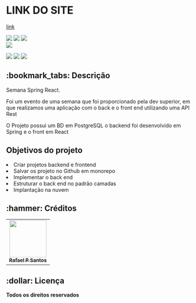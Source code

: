 <h1>LINK DO SITE</h1>


[link]( https://rafaelsantosdsmovie.netlify.app/)





<div style="display: inline_block">

<img src="https://img.shields.io/badge/HTML5-E34F26?style=for-the-badge&logo=html5&logoColor=white" />
<img src="https://img.shields.io/badge/css3-%231572B6.svg?style=for-the-badge&logo=css3&logoColor=white" />
<img src="https://img.shields.io/badge/JavaScript-F7DF1E?style=for-the-badge&logo=javascript&logoColor=black" />
  
</div>

<img src ="https://user-images.githubusercontent.com/83642989/168404092-cbebb810-faa8-4742-970a-bc309787b026.png" />

<div style="display: inline_block">
  
<a href = "mailto:rafinhapsantos50@gmail.com"><img src="https://img.shields.io/badge/-Gmail-%23333?style=for-the-badge&logo=gmail&logoColor=white" target="_blank"></a>
<a href="https://www.linkedin.com/in/rafael-santos-7a938b237/" target="_blank"><img src="https://img.shields.io/badge/-LinkedIn-%230077B5?style=for-the-badge&logo=linkedin&logoColor=white" target="_blank"></a>
<a href="https://rafaelsantos01.github.io/portifolioweb/" target="_blank"><img src="https://img.shields.io/badge/-Portf%C3%B3lio-brown?style=for-the-badge&logo=true" target="_blank"></a>
  
</div>

<h2>:bookmark_tabs: Descrição</h2>
<p>Semana Spring React.</p>
<p> Foi um evento de uma semana que foi proporcionado pela dev superior, em que realizamos uma aplicação com o back e o front end utilizando uma API Rest <p>
<p>O Projeto possui um BD em PostgreSQL o backend foi desenvolvido em Spring e o front em React </p>

<h2>Objetivos do projeto</h2>
<li>Criar projetos backend e frontend</li>
<li>Salvar os projeto no Github em monorepo</li>
<li>Implementar o back end</li>
<li>Estruturar o back end no padrão camadas</li>
<li>Implantação na nuvem</li>


<h2>:hammer: Créditos</h2>
<table>
  <tr>
    <td align="center">
      <a href="https://github.com/rafaelsantos01">
        <img src="https://user-images.githubusercontent.com/83642989/161524961-d476949f-9e5f-4932-86c0-beff8d89e934.jpg" width="100px;" alt=""/><br>
        <sub>
          <b>Rafael P Santos</b>
        </sub>
      </a>
    </td>
  </tr>
</table>

<h2>:dollar: Licença</h2>
<b>Todos os direitos reservados</b>
